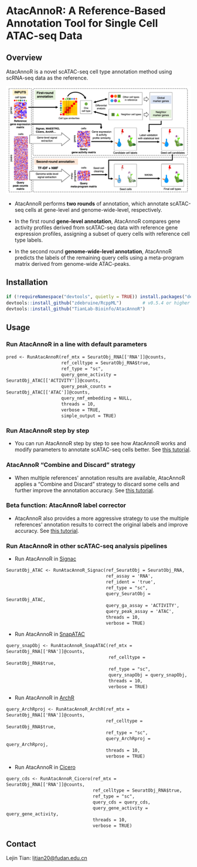 # AtacAnnoR: A Reference-Based Annotation Tool for Single Cell ATAC-seq Data

## Overview

AtacAnnoR is a novel scATAC-seq cell type annotation method using scRNA-seq data as the reference. 

<img src="https://github.com/Telogen/AtacAnnoR/blob/main/figures/Fig1.png" width="800">

- AtacAnnoR performs **two rounds** of annotation, which annotate scATAC-seq cells at gene-level and genome-wide-level, respectively.

- In the first round **gene-level annotation**, AtacAnnoR compares gene activity profiles derived from scATAC-seq data with reference gene expression profiles, assigning a subset of query cells with reference cell type labels. 

- In the second round **genome-wide-level annotation**, AtacAnnoR predicts the labels of the remaining query cells using a meta-program matrix derived from genome-wide ATAC-peaks. 



## Installation

```R
if (!requireNamespace("devtools", quietly = TRUE)) install.packages("devtools")
devtools::install_github("zdebruine/RcppML")        # v0.5.4 or higher
devtools::install_github("TianLab-Bioinfo/AtacAnnoR")
```


## Usage


### Run AtacAnnoR in a line with default parameters

```
pred <- RunAtacAnnoR(ref_mtx = SeuratObj_RNA[['RNA']]@counts, 
                     ref_celltype = SeuratObj_RNA$true, 
                     ref_type = "sc",
                     query_gene_activity = SeuratObj_ATAC[['ACTIVITY']]@counts, 
                     query_peak_counts = SeuratObj_ATAC[['ATAC']]@counts, 
                     query_nmf_embedding = NULL,
                     threads = 10, 
                     verbose = TRUE, 
                     simple_output = TRUE) 
```

### Run AtacAnnoR step by step

- You can run AtacAnnoR step by step to see how AtacAnnoR works and modify parameters to annotate scATAC-seq cells better. See [this tutorial](https://telogen.github.io/AtacAnnoR/Run_AtacAnnoR_step_by_step.html).


### AtacAnnoR “Combine and Discard” strategy

- When multiple references' annotation results are available, AtacAnnoR applies a “Combine and Discard” strategy to discard some cells and further improve the annotation accuracy. See [this tutorial](https://telogen.github.io/AtacAnnoR/Combine_and_Discard.html).



### Beta function: AtacAnnoR label corrector

- AtacAnnoR also provides a more aggressive strategy to use the multiple references' annotation results to correct the original labels and improve accuracy. See [this tutorial](https://telogen.github.io/AtacAnnoR/AtacAnnoR_label_corrector.html).




### Run AtacAnnoR in other scATAC-seq analysis pipelines


- Run AtacAnnoR in [Signac](https://stuartlab.org/signac)

```
SeuratObj_ATAC <- RunAtacAnnoR_Signac(ref_SeuratObj = SeuratObj_RNA,
                                      ref_assay = 'RNA',
                                      ref_ident = 'true',
                                      ref_type = "sc",
                                      query_SeuratObj = SeuratObj_ATAC,
                                      query_ga_assay = 'ACTIVITY',
                                      query_peak_assay = 'ATAC',
                                      threads = 10, 
                                      verbose = TRUE)
```

- Run AtacAnnoR in [SnapATAC](https://github.com/r3fang/SnapATAC)


```
query_snapObj <- RunAtacAnnoR_SnapATAC(ref_mtx = SeuratObj_RNA[['RNA']]@counts, 
                                       ref_celltype = SeuratObj_RNA$true, 
                                       ref_type = "sc",
                                       query_snapObj = query_snapObj,
                                       threads = 10, 
                                       verbose = TRUE)
```


- Run AtacAnnoR in [ArchR](https://www.archrproject.com/bookdown)

```
query_ArchRproj <- RunAtacAnnoR_ArchR(ref_mtx = SeuratObj_RNA[['RNA']]@counts, 
                                      ref_celltype = SeuratObj_RNA$true, 
                                      ref_type = "sc",
                                      query_ArchRproj = query_ArchRproj,
                                      threads = 10, 
                                      verbose = TRUE)
```

- Run AtacAnnoR in [Cicero](https://cole-trapnell-lab.github.io/cicero-release/)

```
query_cds <- RunAtacAnnoR_Cicero(ref_mtx = SeuratObj_RNA[['RNA']]@counts, 
                                 ref_celltype = SeuratObj_RNA$true, 
                                 ref_type = "sc",
                                 query_cds = query_cds,
                                 query_gene_activity = query_gene_activity,
                                 threads = 10, 
                                 verbose = TRUE)
```



## Contact

Lejin Tian: ljtian20@fudan.edu.cn


